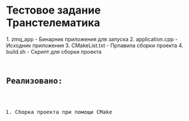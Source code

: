 # Тестовое задание Транстелематика

</pre>
 1. zmq_app         - Бинарник приложения для запуска
 2. application.cpp - Исходник приложения
 3. CMakeList.txt   - Прпавила сборки проекта
 4. build.sh        - Скрипт для сборки проекта
<pre>

## Реализовано:

1) Сборка проекта при помощи CMake
